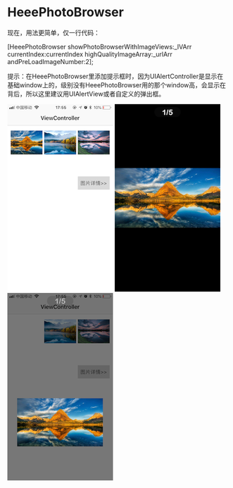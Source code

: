 # HeeePhotoBrowser
现在，用法更简单，仅一行代码：

[HeeePhotoBrowser showPhotoBrowserWithImageViews:_IVArr currentIndex:currentIndex highQualityImageArray:_urlArr andPreLoadImageNumber:2];

提示：在HeeePhotoBrowser里添加提示框时，因为UIAlertController是显示在基础window上的，级别没有HeeePhotoBrowser用的那个window高，会显示在背后，所以这里建议用UIAlertView或者自定义的弹出框。

![图1](https://github.com/HeeeShare/HeeePhotoBrowser/blob/master/images/IMG_5845.PNG)         ![图2](https://github.com/HeeeShare/HeeePhotoBrowser/blob/master/images/IMG_5846.PNG)         ![图3](https://github.com/HeeeShare/HeeePhotoBrowser/blob/master/images/IMG_5847.PNG)
